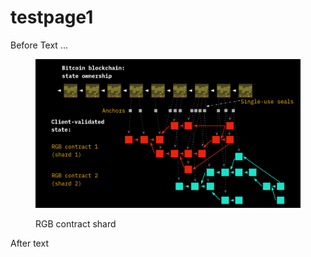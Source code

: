# testpage1

Before Text ...

<figure><img src=".gitbook/assets/csv-shard-1.png" alt=""><figcaption><p>RGB contract shard</p></figcaption></figure>

After text
